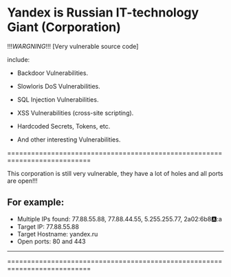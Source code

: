 # Yandex is Russian IT-technology Giant (Corporation)

!!!_WARGNING_!!!
[Very vulnerable source code]

include:

- Backdoor Vulnerabilities.
  
- Slowloris DoS Vulnerabilities.
  
- SQL Injection Vulnerabilities.
  
- XSS Vulnerabilities (cross-site scripting).
  
- Hardcoded Secrets, Tokens, etc.

- And other interesting Vulnerabilities.

===========================================================================

This corporation is still very vulnerable, they have a lot of holes and all ports are open!!!

For example:
---------------------------------------------------------------------------
+ Multiple IPs found: 77.88.55.88, 77.88.44.55, 5.255.255.77, 2a02:6b8:a::a
+ Target IP:          77.88.55.88
+ Target Hostname:    yandex.ru
+ Open ports: 80 and 443
---------------------------------------------------------------------------
===========================================================================

